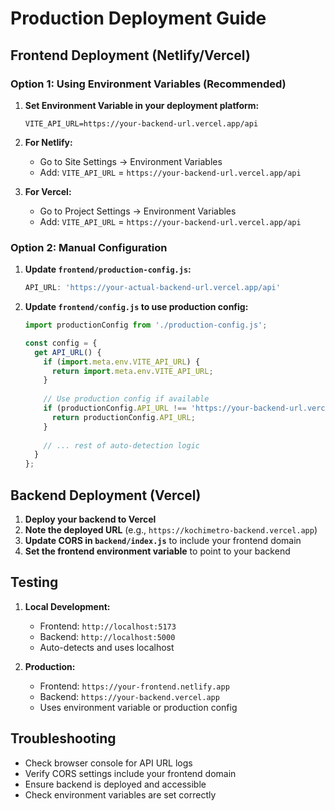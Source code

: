 # Production Deployment Guide

## Frontend Deployment (Netlify/Vercel)

### Option 1: Using Environment Variables (Recommended)

1. **Set Environment Variable in your deployment platform:**
   ```
   VITE_API_URL=https://your-backend-url.vercel.app/api
   ```

2. **For Netlify:**
   - Go to Site Settings → Environment Variables
   - Add: `VITE_API_URL` = `https://your-backend-url.vercel.app/api`

3. **For Vercel:**
   - Go to Project Settings → Environment Variables
   - Add: `VITE_API_URL` = `https://your-backend-url.vercel.app/api`

### Option 2: Manual Configuration

1. **Update `frontend/production-config.js`:**
   ```javascript
   API_URL: 'https://your-actual-backend-url.vercel.app/api'
   ```

2. **Update `frontend/config.js` to use production config:**
   ```javascript
   import productionConfig from './production-config.js';
   
   const config = {
     get API_URL() {
       if (import.meta.env.VITE_API_URL) {
         return import.meta.env.VITE_API_URL;
       }
       
       // Use production config if available
       if (productionConfig.API_URL !== 'https://your-backend-url.vercel.app/api') {
         return productionConfig.API_URL;
       }
       
       // ... rest of auto-detection logic
     }
   };
   ```

## Backend Deployment (Vercel)

1. **Deploy your backend to Vercel**
2. **Note the deployed URL** (e.g., `https://kochimetro-backend.vercel.app`)
3. **Update CORS in `backend/index.js`** to include your frontend domain
4. **Set the frontend environment variable** to point to your backend

## Testing

1. **Local Development:**
   - Frontend: `http://localhost:5173`
   - Backend: `http://localhost:5000`
   - Auto-detects and uses localhost

2. **Production:**
   - Frontend: `https://your-frontend.netlify.app`
   - Backend: `https://your-backend.vercel.app`
   - Uses environment variable or production config

## Troubleshooting

- Check browser console for API URL logs
- Verify CORS settings include your frontend domain
- Ensure backend is deployed and accessible
- Check environment variables are set correctly
